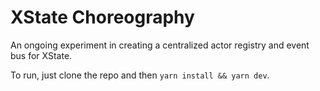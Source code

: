 # XState Choreography

An ongoing experiment in creating a centralized actor registry and event bus for XState.

To run, just clone the repo and then `yarn install && yarn dev`.
